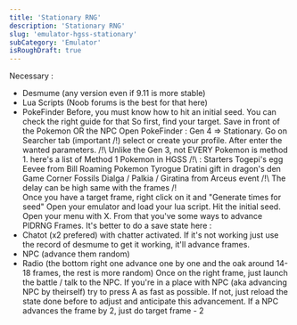 ```yaml
---
title: 'Stationary RNG'
description: 'Stationary RNG'
slug: 'emulator-hgss-stationary'
subCategory: 'Emulator'
isRoughDraft: true
---
```


Necessary :

- Desmume (any version even if 9.11 is more stable)
- Lua Scripts (Noob forums is the best for that here)
- PokeFinder
  Before, you must know how to hit an initial seed. You can check the right guide for that
  So first, find your target. Save in front of the Pokemon OR the NPC
  Open PokeFinder : Gen 4 => Stationary. Go on Searcher tab (important /!\) select or create your profile. After enter the wanted parameters.
  /!\ Unlike the Gen 3, not EVERY Pokemon is method 1. here's a list of Method 1 Pokemon in HGSS /!\ :
  Starters
  Togepi's egg
  Eevee from Bill
  Roaming Pokemon
  Tyrogue
  Dratini gift in dragon's den
  Game Corner
  Fossils
  Dialga / Palkia / Giratina from Arceus event
  /!\ The delay can be high same with the frames /!\
  Once you have a target frame, right click on it and "Generate times for seed"
  Open your emulator and load your lua script. Hit the initial seed.
  Open your menu with X. From that you've some ways to advance PIDRNG Frames. It's better to do a save state here :
- Chatot (x2 prefered) with chatter activated. If it's not working just use the record of desmume to get it working, it'll advance frames.
- NPC (advance them random)
- Radio (the bottom right one advance one by one and the oak around 14-18 frames, the rest is more random)
  Once on the right frame, just launch the battle / talk to the NPC.
  If you're in a place with NPC (aka advancing NPC by theirself) try to press A as fast as possible. If not, just reload the state done before to adjust and anticipate this advancement. If a NPC advances the frame by 2, just do target frame - 2
